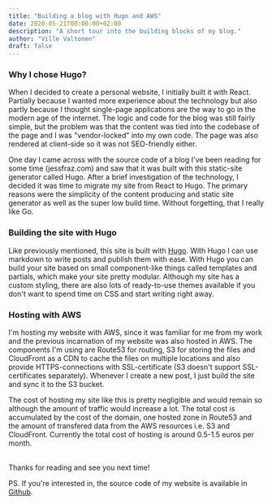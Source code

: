 ```yaml
---
title: "Building a blog with Hugo and AWS"
date: 2020-05-21T00:00:00+02:00
description: "A short tour into the building blocks of my blog."
author: "Ville Valtonen"
draft: false
---
```


### Why I chose Hugo?

When I decided to create a personal website, I initially built it with React. Partially because I wanted more experience about the technology but also partly because I thought single-page applications are the way to go in the modern age of the internet. The logic and code for the blog was still fairly simple, but the problem was that the content was tied into the codebase of the page and I was "vendor-locked" into my own code. The page was also rendered at client-side so it was not SEO-friendly either.

One day I came across with the source code of a blog I've been reading for some time (jessfraz.com) and saw that it was built with this static-site generator called Hugo. After a brief investigation of the technology, I decided it was time to migrate my site from React to Hugo. The primary reasons were the simplicity of the content producing and static site generator as well as the super low build time. Without forgetting, that I really like Go.

### Building the site with Hugo

Like previously mentioned, this site is built with [Hugo](https://gohugo.io). With Hugo I can use markdown to write posts and publish them with ease. With Hugo you can build your site based on small component-like things called templates and partials, which make your site pretty modular. Although my site has a custom styling, there are also lots of ready-to-use themes available if you don't want to spend time on CSS and start writing right away.

### Hosting with AWS

I'm hosting my website with AWS, since it was familiar for me from my work and the previous incarnation of my website was also hosted in AWS. The components I'm using are Route53 for routing, S3 for storing the files and CloudFront as a CDN to cache the files on multiple locations and also provide HTTPS-connections with SSL-certificate (S3 doesn't support SSL-certificates separately). Whenever I create a new post, I just build the site and sync it to the S3 bucket.

The cost of hosting my site like this is pretty negligible and would remain so although the amount of traffic would increase a lot. The total cost is accumulated by the cost of the domain, one hosted zone in Route53 and the amount of transfered data from the AWS resources i.e. S3 and CloudFront. Currently the total cost of hosting is around 0.5-1.5 euros per month.

\
Thanks for reading and see you next time!

PS. If you're interested in, the source code of my website is available in [Github](https://github.com/villevaltonen/blog).
